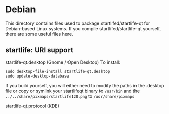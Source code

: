 
Debian
====================
This directory contains files used to package startlifed/startlife-qt
for Debian-based Linux systems. If you compile startlifed/startlife-qt yourself, there are some useful files here.

## startlife: URI support ##


startlife-qt.desktop  (Gnome / Open Desktop)
To install:

	sudo desktop-file-install startlife-qt.desktop
	sudo update-desktop-database

If you build yourself, you will either need to modify the paths in
the .desktop file or copy or symlink your startlifeqt binary to `/usr/bin`
and the `../../share/pixmaps/startlife128.png` to `/usr/share/pixmaps`

startlife-qt.protocol (KDE)

